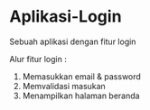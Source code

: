 # Aplikasi-Login
Sebuah aplikasi dengan fitur login

Alur fitur login :
1. Memasukkan email & password
2. Memvalidasi masukan
3. Menampilkan halaman beranda
